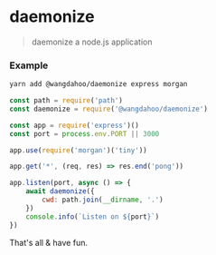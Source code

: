 # daemonize
> daemonize a node.js application

### Example

```bash
yarn add @wangdahoo/daemonize express morgan
```

```js
const path = require('path')
const daemonize = require('@wangdahoo/daemonize')

const app = require('express')()
const port = process.env.PORT || 3000

app.use(require('morgan')('tiny'))

app.get('*', (req, res) => res.end('pong'))

app.listen(port, async () => {
    await daemonize({
        cwd: path.join(__dirname, '.')
    })
    console.info(`Listen on ${port}`)
})
```

That's all & have fun.
